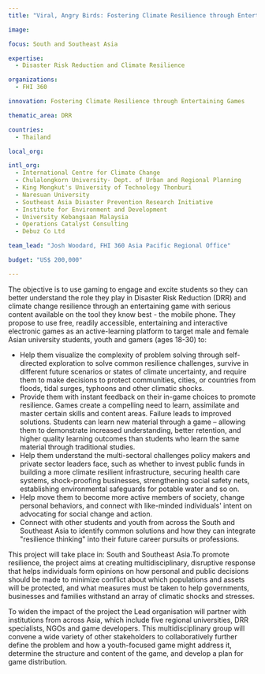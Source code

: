 ```yaml
---
title: "Viral, Angry Birds: Fostering Climate Resilience through Entertaining Games"

image: 

focus: South and Southeast Asia

expertise:
  - Disaster Risk Reduction and Climate Resilience

organizations:
  - FHI 360

innovation: Fostering Climate Resilience through Entertaining Games

thematic_area: DRR

countries: 
  - Thailand

local_org: 

intl_org:
  - International Centre for Climate Change
  - Chulalongkorn University- Dept. of Urban and Regional Planning
  - King Mongkut's University of Technology Thonburi
  - Naresuan University
  - Southeast Asia Disaster Prevention Research Initiative
  - Institute for Environment and Development
  - University Kebangsaan Malaysia
  - Operations Catalyst Consulting
  - Debuz Co Ltd

team_lead: "Josh Woodard, FHI 360 Asia Pacific Regional Office"

budget: "US$ 200,000"

---
```


The objective is to use gaming to engage and excite students so they can better understand the role they play in Disaster Risk Reduction (DRR) and climate change resilience through an entertaining game with serious content available on the tool they know best - the mobile phone. They propose to use free, readily accessible, entertaining and interactive electronic games as an active-learning platform to target male and female Asian university students, youth and gamers (ages 18-30) to:

- Help them visualize the complexity of problem solving through self-directed exploration to solve common resilience challenges, survive in different future scenarios or states of climate uncertainty, and require them to make decisions to protect communities, cities, or countries from floods, tidal surges, typhoons and other climatic shocks.
- Provide them with instant feedback on their in-game choices to promote resilience. Games create a compelling need to learn, assimilate and master certain skills and content areas. Failure leads to improved solutions. Students can learn new material through a game – allowing them to demonstrate increased understanding, better retention, and higher quality learning outcomes than students who learn the same material through traditional studies.
- Help them understand the multi-sectoral challenges policy makers and private sector leaders face, such as whether to invest public funds in building a more climate resilient infrastructure, securing health care systems, shock-proofing businesses, strengthening social safety nets, establishing environmental safeguards for potable water and so on.
- Help move them to become more active members of society, change personal behaviors, and connect with like-minded individuals' intent on advocating for social change and action.
- Connect with other students and youth from across the South and Southeast Asia to identify common solutions and how they can integrate "resilience thinking" into their future career pursuits or professions.

This project will take place in: South and Southeast Asia.To promote resilience, the project aims at creating multidisciplinary, disruptive response that helps individuals form opinions on how personal and public decisions should be made to minimize conflict about which populations and assets will be protected, and what measures must be taken to help governments, businesses and families withstand an array of climatic shocks and stresses.

To widen the impact of the project the Lead organisation will partner with institutions from across Asia, which include five regional universities, DRR specialists, NGOs and game developers. This multidisciplinary group will convene a wide variety of other stakeholders to collaboratively further define the problem and how a youth-focused game might address it, determine the structure and content of the game, and develop a plan for game distribution.
